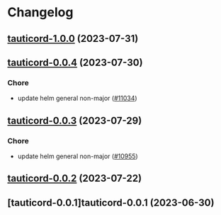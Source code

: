 # Changelog




## [tauticord-1.0.0](https://github.com/truecharts/charts/compare/tauticord-0.0.4...tauticord-1.0.0) (2023-07-31)




## [tauticord-0.0.4](https://github.com/truecharts/charts/compare/tauticord-0.0.3...tauticord-0.0.4) (2023-07-30)

### Chore

- update helm general non-major ([#11034](https://github.com/truecharts/charts/issues/11034))
  
  


## [tauticord-0.0.3](https://github.com/truecharts/charts/compare/tauticord-0.0.2...tauticord-0.0.3) (2023-07-29)

### Chore

- update helm general non-major ([#10955](https://github.com/truecharts/charts/issues/10955))
  
  


## [tauticord-0.0.2](https://github.com/truecharts/charts/compare/tauticord-0.0.1...tauticord-0.0.2) (2023-07-22)




## [tauticord-0.0.1]tauticord-0.0.1 (2023-06-30)

